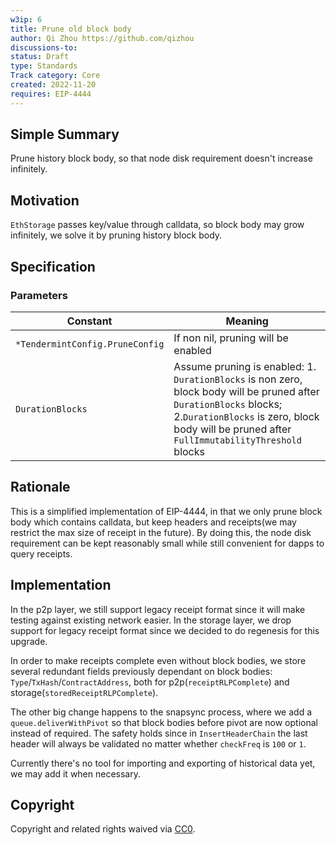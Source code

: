 ```yaml
---
w3ip: 6
title: Prune old block body
author: Qi Zhou https://github.com/qizhou
discussions-to: 
status: Draft
type: Standards
Track category: Core
created: 2022-11-20
requires: EIP-4444
---
```



## Simple Summary

Prune history block body, so that node disk requirement doesn't increase infinitely.


## Motivation

`EthStorage` passes key/value through calldata, so block body may grow infinitely, we solve it by pruning history block body.


## Specification

### Parameters

| Constant                  | Meaning            |
| ------------------------- | ---------------- |
| `*TendermintConfig.PruneConfig`              | If non nil, pruning will be enabled              |
| `DurationBlocks` | Assume pruning is enabled: 1. `DurationBlocks` is non zero, block body will be pruned after `DurationBlocks` blocks; 2.`DurationBlocks` is zero, block body will be pruned after `FullImmutabilityThreshold` blocks |


## Rationale

This is a simplified implementation of EIP-4444, in that we only prune block body which contains calldata, but keep headers and receipts(we may restrict the max size of receipt in the future). By doing this, the node disk requirement can be kept reasonably small while still convenient for dapps to query receipts. 

## Implementation

In the p2p layer, we still support legacy receipt format since it will make testing against existing network easier. In the storage layer, we drop support for legacy receipt format since we decided to do regenesis for this upgrade.

In order to make receipts complete even without block bodies, we store several redundant fields previously dependant on block bodies: `Type`/`TxHash`/`ContractAddress`, both for p2p(`receiptRLPComplete`) and storage(`storedReceiptRLPComplete`).

The other big change happens to the snapsync process, where we add a `queue.deliverWithPivot` so that block bodies before pivot are now optional instead of required. The safety holds since in `InsertHeaderChain` the last header will always be validated no matter whether `checkFreq` is `100` or `1`.

Currently there's no tool for importing and exporting of historical data yet, we may add it when necessary.

## Copyright

Copyright and related rights waived via [CC0](https://creativecommons.org/publicdomain/zero/1.0/).
